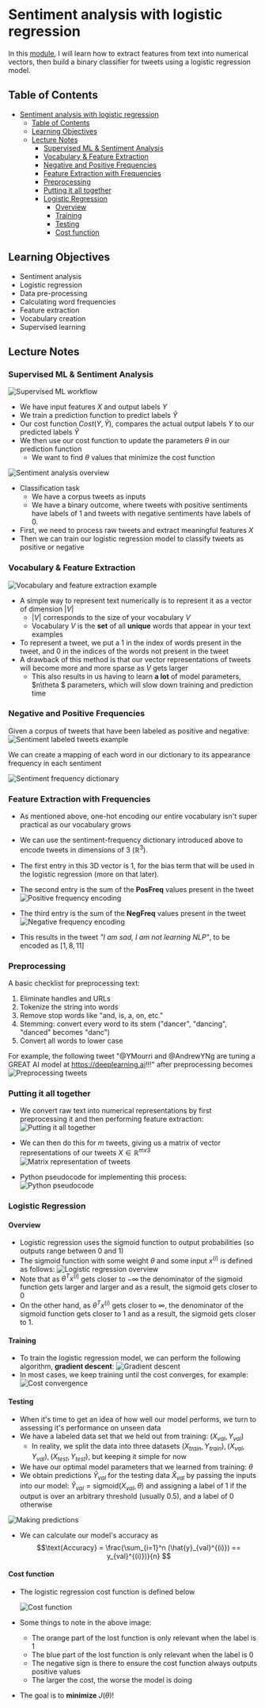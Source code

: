 # Sentiment analysis with logistic regression


In this [module](https://www.coursera.org/learn/classification-vector-spaces-in-nlp/home/week/1), I will learn how to extract features from text into numerical vectors, then build a binary classifier for tweets using a logistic regression model.
## Table of Contents
- [Sentiment analysis with logistic regression](#sentiment-analysis-with-logistic-regression)
  - [Table of Contents](#table-of-contents)
  - [Learning Objectives](#learning-objectives)
  - [Lecture Notes](#lecture-notes)
    - [Supervised ML \& Sentiment Analysis](#supervised-ml--sentiment-analysis)
    - [Vocabulary \& Feature Extraction](#vocabulary--feature-extraction)
    - [Negative and Positive Frequencies](#negative-and-positive-frequencies)
    - [Feature Extraction with Frequencies](#feature-extraction-with-frequencies)
    - [Preprocessing](#preprocessing)
    - [Putting it all together](#putting-it-all-together)
    - [Logistic Regression](#logistic-regression)
      - [Overview](#overview)
      - [Training](#training)
      - [Testing](#testing)
      - [Cost function](#cost-function)
## Learning Objectives

- Sentiment analysis
- Logistic regression
- Data pre-processing
- Calculating word frequencies
- Feature extraction
- Vocabulary creation
- Supervised learning

## Lecture Notes

### Supervised ML & Sentiment Analysis

![Supervised ML workflow](figures/supervised-ml.png)
- We have input features $X$ and output labels $Y$
- We train a prediction function to predict labels $\hat{Y}$
- Our cost function $Cost(Y, \hat{Y})$, compares the actual output labels $Y$ to our predicted labels $\hat{Y}$
- We then use our cost function to update the parameters $\theta$ in our prediction function
  - We want to find $\theta$ values that minimize the cost function

![Sentiment analysis overview](figures/sentiment-analysis.png)
- Classification task
  - We have a corpus tweets as inputs
  - We have a binary outcome, where tweets with positive sentiments have labels of 1 and tweets with negative sentiments have labels of 0.
- First, we need to process raw tweets and extract meaningful features $X$
- Then we can train our logistic regression model to classify tweets as positive or negative

### Vocabulary & Feature Extraction
![Vocabulary and feature extraction example](figures/vocab-and-fe.png)
- A simple way to represent text numerically is to represent it as a vector of dimension $|V|$
  - $|V|$ corresponds to the size of your vocabulary $V$
  - Vocabulary $V$ is the **set** of all **unique** words that appear in your text examples
- To represent a tweet, we put a 1 in the index of words present in the tweet, and 0 in the indices of the words not present in the tweet
- A drawback of this method is that our vector representations of tweets will become more and more sparse as $V$ gets larger
  - This also results in us having to learn **a lot** of model parameters, $n\theta $ parameters, which will slow down training and prediction time

### Negative and Positive Frequencies
Given a corpus of tweets that have been labeled as positive and negative:
![Sentiment labeled tweets example](figures/labeled-tweets-example.png)

We can create a mapping of each word in our dictionary to its appearance frequency in each sentiment

![Sentiment frequency dictionary](figures/sentiment-freq-dict.png)

### Feature Extraction with Frequencies
- As mentioned above, one-hot encoding our entire vocabulary isn't super practical as our vocabulary grows
- We can use the sentiment-frequency dictionary introduced above to encode tweets in dimensions of 3 ($\mathbb{R}^3$). 
- The first entry in this 3D vector is 1, for the bias term that will be used in the logistic regression (more on that later).
- The second entry is the sum of the **PosFreq** values present in the tweet
![Positive frequency encoding](figures/posfreq-encoding.png)
- The third entry is the sum of the **NegFreq** values present in the tweet
![Negative frequency encoding](figures/negfreq-encoding.png)

- This results in the tweet *"I am sad, I am not learning NLP"*, to be encoded as $[1, 8, 11]$

### Preprocessing
A basic checklist for preprocessing text:
1. Eliminate handles and URLs
2. Tokenize the string into words
3. Remove stop words like "and, is, a, on, etc."
4. Stemming: convert every word to its stem ("dancer", "dancing", "danced" becomes "danc")
5. Convert all words to lower case
   
For example, the following tweet "@YMourri and @AndrewYNg are tuning a GREAT AI model at https://deeplearning.ai!!!" after preprocessing becomes
![Preprocessing tweets](figures/preprocessing.png)

### Putting it all together
- We convert raw text into numerical representations by first preprocessing it and then performing feature extraction:
![Putting it all together](figures/prep-overview.png)

- We can then do this for $m$ tweets, giving us a matrix of vector representations of our tweets $X \in \mathbb{R}^{mx3}$
![Matrix representation of tweets](figures/tweets-matrix.png)

- Python pseudocode for implementing this process:
![Python pseudocode](figures/pipeline-psuedocode.png)

### Logistic Regression

#### Overview
- Logistic regression uses the sigmoid function to output probabilities (so outputs range between 0 and 1)
- The sigmoid function with some weight $\theta$ and some input $x^{(i)}$ is defined as follows: 
![Logistic regression overview](figures/logistic-regression.png)
- Note that as $\theta^Tx^{(i)}$ gets closer to $-\infty$ the denominator of the sigmoid function gets larger and larger and as a result, the sigmoid gets closer to 0
- On the other hand, as $\theta^Tx^{(i)}$ gets closer to $\infty$, the denominator of the sigmoid function gets closer to 1 and as a result, the sigmoid gets closer to 1.

#### Training
- To train the logistic regression model, we can perform the following algorithm, **gradient descent**:
![Gradient descent](figures/gradient-descent.png)
- In most cases, we keep training until the cost converges, for example:
![Cost convergence](figures/cost-convergence.png)

#### Testing
- When it's time to get an idea of how well our model performs, we turn to assessing it's performance on unseen data
- We have a labeled data set that we held out from training: $(X_{val}, Y_{val})$
    - In reality, we split the data into three datasets $(X_{train},Y_{train}), (X_{val}, Y_{val}), (X_{test}, Y_{test})$, but keeping it simple for now
- We have our optimal model parameters that we learned from training: $\theta$
- We obtain predictions $\hat{Y}_{val}$ for the testing data $\hat{X}_{val}$ by passing the inputs into our model: $\hat{Y}_{val} = \text{sigmoid}(X_{val},\theta)$ and assigning a label of 1 if the output is over an arbitrary threshold (usually 0.5), and a label of 0 otherwise

![Making predictions](figures/predictions.png)

- We can calculate our model's accuracy as $$\text{Accuracy} =  \frac{\sum_{i=1}^n (\hat{y}_{val}^{(i)}) == y_{val}^{(i)})}{n} $$

#### Cost function
- The logistic regression cost function is defined below

  ![Cost function](figures/cost-function.png)

- Some things to note in the above image: 
    - The orange part of the lost function is only relevant when the label is 1
    - The blue part of the lost function is only relevant when the label is 0 
    - The negative sign is there to ensure the cost function always outputs positive values
    - The larger the cost, the worse the model is doing
- The goal is to **minimize** $J(\theta)$!